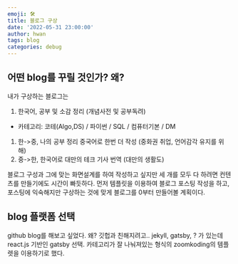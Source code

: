 ```yaml
---
emoji: 🛠
title: 블로그 구상
date: '2022-05-31 23:00:00'
author: hwan
tags: blog
categories: debug
---
```


## 어떤 blog를 꾸릴 것인가? 왜?

내가 구상하는 블로그는

1. 한국어, 공부 및 소감 정리 (개념사전 및 공부독려)
- 카테고리: 코테(Algo,DS) / 파이썬 / SQL / 컴퓨터기본 / DM
1. 한->중, 나의 공부 정리 중국어로 한번 더 작성 (중화권 취업, 언어감각 유지를 위해)
2. 중->한, 한국어로 대만의 테크 기사 번역 (대만의 생활도)

블로그 구성과 그에 맞는 화면설계를 하여 작성하고 싶지만 세 개를 모두 다 하려면 컨텐츠를 만들기에도 시간이 빠듯하다. 먼저 템플릿을 이용하여 블로그 포스팅 작성을 하고, 포스팅에 익숙해지만 구상하는 것에 맞게 블로그를 0부터 만들어볼 계획이다.

## blog 플랫폼 선택

github blog를 해보고 싶었다. 왜? 깃헙과 친해지려고..
jekyll, gatsby, ? 가 있는데 react.js 기반인 gatsby 선택.
카테고리가 잘 나눠져있는 형식의 zoomkoding의 템플렛을 이용하기로 했다.